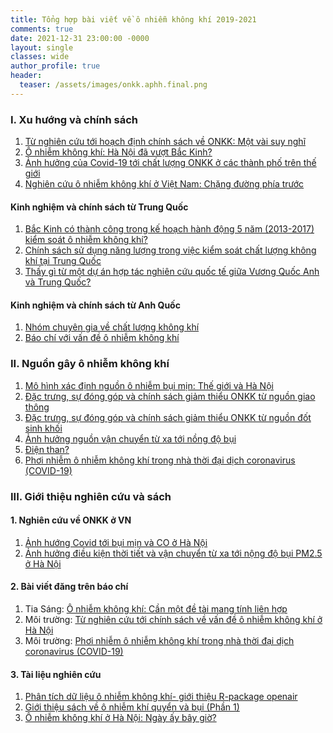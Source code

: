 ```yaml
---
title: Tổng hợp bài viết về ô nhiễm không khí 2019-2021
comments: true
date: 2021-12-31 23:00:00 -0000
layout: single
classes: wide
author_profile: true
header:
  teaser: /assets/images/onkk.aphh.final.png
---
```


### I. Xu hướng và chính sách
1. [Từ nghiên cứu tới hoạch định chính sách về ONKK: Một vài suy nghĩ](https://tuanvvu.github.io/onkk/2021-03-12-onkk-chinh-sach/)
2. [Ô nhiễm không khí: Hà Nội đã vượt Bắc Kinh?](https://tuanvvu.github.io/onkk/2021-03-05-hanoi-backinh/)
3. [Ảnh hưởng của Covid-19 tới chất lượng ONKK ở các thành phố trên thế giới](https://tuanvvu.github.io/onkk/2021-03-01-onkk-covid/)
4. [Nghiên cứu ô nhiễm không khí ở Việt Nam: Chặng đường phía trước](https://tuanvvu.github.io/onkk/2021-01-01-onkk-vn-status/)

#### Kinh nghiệm và chính sách từ Trung Quốc
1.  [Bắc Kinh có thành công trong kế hoạch hành động 5 năm (2013-2017) kiểm soát ô nhiễm không khí?](https://tuanvvu.github.io/onkk/2019-10-14-onkk-bac-kinh/)
2. [Chính sách sử dụng năng lượng trong việc kiểm soát chất lượng không khí tại Trung Quốc](https://tuanvvu.github.io/onkk/2019-10-13-onkk-china-energy/)
3. [Thấy gì từ một dự án hợp tác nghiên cứu quốc tế giữa Vương Quốc Anh và Trung Quốc?](https://tuanvvu.github.io/onkk/2021-12-30-aphh-tong-ket/)

#### Kinh nghiệm và chính sách từ Anh Quốc
1. [Nhóm chuyên gia về chất lượng không khí](https://tuanvvu.github.io/onkk/2021-12-30-aqeg/)
2. [Báo chí với vấn đề ô nhiễm không khí](https://tuanvvu.github.io/onkk/2021-12-29-bao-chi-onkk/)

### II. Nguồn gây ô nhiễm không khí
1. [Mô hình xác định nguồn ô nhiễm bụi mịn: Thế giới và Hà Nội](https://tuanvvu.github.io/onkk/2020-12-13-onkk-sa/)
2. [Đặc trưng, sự đóng góp và chính sách giảm thiểu ONKK từ nguồn giao thông](https://tuanvvu.github.io/onkk/2020-12-21-onkk-nguon-giaothong/)
3. [Đặc trưng, sự đóng góp và chính sách giảm thiểu ONKK từ nguồn đốt sinh khối](https://tuanvvu.github.io/onkk/2021-01-30-onkk-nguon-biomass/)
4. [Ảnh hưởng nguồn vận chuyển từ xa tới nồng độ bụi](https://tuanvvu.github.io/onkk/2021-02-27-onkk-nguon-long-range/)
5. [Điện than?](https://tuanvvu.github.io/onkk/2021-02-20-onkk-nguon-coal_plant/)
6. [Phơi nhiễm ô nhiễm không khí trong nhà thời đại dịch coronavirus (COVID-19)](https://tuanvvu.github.io/onkk/2021-10-02-Phoi-nhiem-onkk-trong-nha/)

### III. Giới thiệu nghiên cứu và sách
#### 1. Nghiên cứu về ONKK ở VN
1. [Ảnh hướng Covid tới bụi mịn và CO ở Hà Nội](https://aaqr.org/articles/aaqr-21-04-oa-0081)
2. [Ảnh hưởng điều kiện thời tiết và vận chuyển từ xa tới nộng độ bụi PM2.5 ở Hà Nội](https://www.sciencedirect.com/science/article/abs/pii/S0021850220302019) 

#### 2. Bài viết đăng trên báo chí 
1. Tia Sáng: [Ô nhiễm không khí: Cần một đề tài mang tính liên hợp](https://tiasang.com.vn/-quan-ly-khoa-hoc/O-nhiem-khong-khi-Can-mot-de-tai-mang-tinh-lien-hop-28705)
2. Môi trường: [Từ nghiên cứu tới chính sách về vấn đề ô nhiễm không khí ở Hà Nội](http://tapchimoitruong.vn/dien-dan--trao-doi-21/tu-nghien-cuu-toi-chinh-sach-ve-van-de-o-nhiem-khong-khi-o-ha-noi-23079)
3. Môi trường: [Phơi nhiễm ô nhiễm không khí trong nhà thời đại dịch coronavirus (COVID-19)](https://tapchimoitruong.vn/dien-dan--trao-doi-21/phoi-nhiem-o-nhiem-khong-khi-trong-nha-thoi-dai-dich-coronavirus-covid-19--25830)

#### 3. Tài liệu nghiên cứu
1. [Phân tích dữ liệu ô nhiễm không khí- giới thiệu R-package openair](https://tuanvvu.github.io/onkk/2020-08-04-data-analysis-openair/)
2. [Giới thiệu sách về ô nhiễm khí quyển và bụi (Phần 1)](https://tuanvvu.github.io/onkk/2020-01-01-onkk-book-1/)
3. [Ô nhiễm không khí ở Hà Nội: Ngày ấy bây giờ?](https://tuanvvu.github.io/onkk/2021-02-19-onkk-history/)

